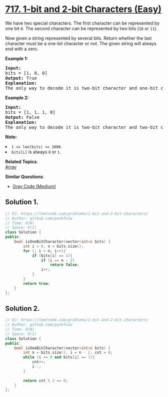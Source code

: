 # [717. 1-bit and 2-bit Characters (Easy)](https://leetcode.com/problems/1-bit-and-2-bit-characters/)

<p>We have two special characters. The first character can be represented by one bit <code>0</code>. The second character can be represented by two bits (<code>10</code> or <code>11</code>).  </p>

<p>Now given a string represented by several bits. Return whether the last character must be a one-bit character or not. The given string will always end with a zero.</p>

<p><b>Example 1:</b><br>
</p><pre><b>Input:</b> 
bits = [1, 0, 0]
<b>Output:</b> True
<b>Explanation:</b> 
The only way to decode it is two-bit character and one-bit character. So the last character is one-bit character.
</pre>
<p></p>

<p><b>Example 2:</b><br>
</p><pre><b>Input:</b> 
bits = [1, 1, 1, 0]
<b>Output:</b> False
<b>Explanation:</b> 
The only way to decode it is two-bit character and two-bit character. So the last character is NOT one-bit character.
</pre>
<p></p>

<p><b>Note:</b>
</p><li><code>1 &lt;= len(bits) &lt;= 1000</code>.</li>
<li><code>bits[i]</code> is always <code>0</code> or <code>1</code>.</li>
<p></p>

**Related Topics**:  
[Array](https://leetcode.com/tag/array/)

**Similar Questions**:
* [Gray Code (Medium)](https://leetcode.com/problems/gray-code/)

## Solution 1.

```cpp
// OJ: https://leetcode.com/problems/1-bit-and-2-bit-characters/
// Author: github.com/punkfulw
// Time: O(N)
// Space: O(1)
class Solution {
public:
    bool isOneBitCharacter(vector<int>& bits) {
        int i = 0, n = bits.size();
        for (; i < n; i++){
            if (bits[i] == 1){
                if (i == n - 2)
                    return false;
                i++;
            }
        }
        return true;
    }
};
```


## Solution 2.

```cpp
// OJ: https://leetcode.com/problems/1-bit-and-2-bit-characters/
// Author: github.com/punkfulw
// Time: O(N)
// Space: O(1)
class Solution {
public:
    bool isOneBitCharacter(vector<int>& bits) {
        int n = bits.size(), i = n - 2, cnt = 0;
        while (i >= 0 and bits[i] == 1){
            cnt++;
            i--;
        }
        
        return cnt % 2 == 0;
    }
};
```
